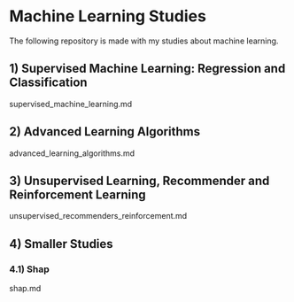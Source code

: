 # Machine Learning Studies
The following repository is made with my studies about machine learning.
## 1) Supervised Machine Learning: Regression and Classification
supervised_machine_learning.md
## 2) Advanced Learning Algorithms
advanced_learning_algorithms.md
## 3) Unsupervised Learning, Recommender and Reinforcement Learning
unsupervised_recommenders_reinforcement.md
## 4) Smaller Studies
### 4.1) Shap
shap.md
